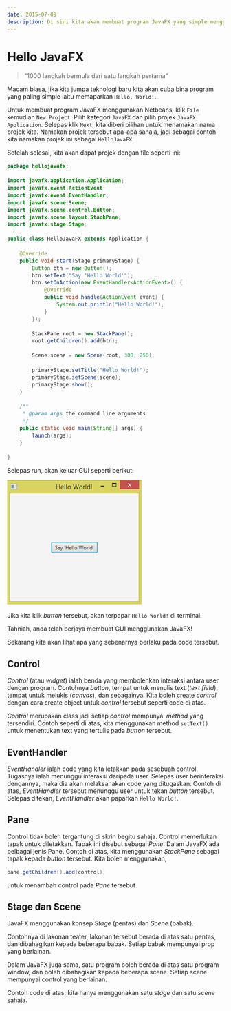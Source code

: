 ```yaml
---
date: 2015-07-09
description: Di sini kita akan membuat program JavaFX yang simple menggunakan Netbeans. Kita juga akan lihat apa yang sebenarnya berlaku pada code program JavaFX.
---
```


# Hello JavaFX

> "1000 langkah bermula dari satu langkah pertama"

Macam biasa, jika kita jumpa teknologi baru kita akan cuba bina program
yang paling simple iaitu memaparkan `Hello, World!`.

Untuk membuat program JavaFX menggunakan Netbeans, klik `File`
kemudian `New Project`. Pilih kategori `JavaFX` dan pilih projek
`JavaFX Application`. Selepas klik `Next`, kita diberi pilihan untuk
menamakan nama projek kita. Namakan projek tersebut apa-apa sahaja, jadi
sebagai contoh kita namakan projek ini sebagai `HelloJavaFX`.

Setelah selesai, kita akan dapat projek dengan file seperti ini:

```java
package hellojavafx;

import javafx.application.Application;
import javafx.event.ActionEvent;
import javafx.event.EventHandler;
import javafx.scene.Scene;
import javafx.scene.control.Button;
import javafx.scene.layout.StackPane;
import javafx.stage.Stage;

public class HelloJavaFX extends Application {

    @Override
    public void start(Stage primaryStage) {
        Button btn = new Button();
        btn.setText("Say 'Hello World'");
        btn.setOnAction(new EventHandler<ActionEvent>() {
            @Override
            public void handle(ActionEvent event) {
                System.out.println("Hello World!");
            }
        });

        StackPane root = new StackPane();
        root.getChildren().add(btn);

        Scene scene = new Scene(root, 300, 250);

        primaryStage.setTitle("Hello World!");
        primaryStage.setScene(scene);
        primaryStage.show();
    }

    /**
     * @param args the command line arguments
     */
    public static void main(String[] args) {
        launch(args);
    }

}
```

Selepas run, akan keluar GUI seperti berikut:

![HelloJavaFX, program simple menggunakan JavaFX](img/HelloJavaFX.PNG)

Jika kita klik _button_ tersebut, akan terpapar `Hello World!` di
terminal.

Tahniah, anda telah berjaya membuat GUI menggunakan JavaFX!

Sekarang kita akan lihat apa yang sebenarnya berlaku pada code tersebut.

## Control

_Control_ (atau _widget_) ialah benda yang membolehkan interaksi antara
user dengan program. Contohnya _button_, tempat untuk menulis text
(_text field_), tempat untuk melukis (_canvas_), dan sebagainya. Kita
boleh create _control_ dengan cara create object untuk _control_
tersebut seperti code di atas.

_Control_ merupakan class jadi setiap _control_ mempunyai _method_ yang
tersendiri. Contoh seperti di atas, kita menggunakan method
`setText()` untuk menentukan text yang tertulis pada _button_
tersebut.

## EventHandler

_EventHandler_ ialah code yang kita letakkan pada sesebuah control.
Tugasnya ialah menunggu interaksi daripada user. Selepas user
berinteraksi dengannya, maka dia akan melaksanakan code yang ditugaskan.
Contoh di atas, _EventHandler_ tersebut menunggu user untuk tekan
_button_ tersebut. Selepas ditekan, _EventHandler_ akan paparkan `Hello
World!`.

## Pane

Control tidak boleh tergantung di skrin begitu sahaja. Control
memerlukan tapak untuk diletakkan. Tapak ini disebut sebagai _Pane_.
Dalam JavaFX ada pelbagai jenis Pane. Contoh di atas, kita menggunakan
_StackPane_ sebagai tapak kepada _button_ tersebut. Kita boleh
menggunakan,

```java
pane.getChildren().add(control);
```

untuk menambah control pada _Pane_ tersebut.

## Stage dan Scene

JavaFX menggunakan konsep _Stage_ (pentas) dan _Scene_ (babak).

Contohnya di lakonan teater, lakonan tersebut berada di atas satu
pentas, dan dibahagikan kepada beberapa babak. Setiap babak mempunyai
prop yang berlainan.

Dalam JavaFX juga sama, satu program boleh berada di atas satu program
window, dan boleh dibahagikan kepada beberapa scene. Setiap scene
mempunyai control yang berlainan.

Contoh code di atas, kita hanya menggunakan satu _stage_ dan satu
_scene_ sahaja.
